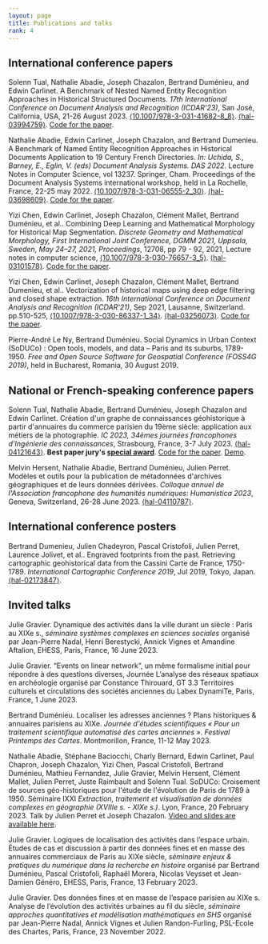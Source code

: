 ```yaml
---
layout: page
title: Publications and talks
rank: 4
---
```


## International conference papers

Solenn Tual, Nathalie Abadie, Joseph Chazalon, Bertrand Duménieu, and Edwin Carlinet. A Benchmark of Nested Named Entity Recognition Approaches in Historical Structured Documents. *17th International Conference on Document Analysis and Recognition (ICDAR’23)*, San José, California, USA, 21-26 August 2023. [⟨10.1007/978-3-031-41682-8_8⟩](https://doi.org/10.1007/978-3-031-41682-8_8). [⟨hal-03994759⟩](https://hal.science/hal-03994759). [Code for the paper](https://doi.org/10.5281/zenodo.7997437).

Nathalie Abadie, Edwin Carlinet, Joseph Chazalon, and Bertrand Dumenieu. A Benchmark of Named Entity Recognition Approaches in Historical Documents Application to 19 Century French Directories. *In: Uchida, S., Barney, E., Eglin, V. (eds) Document Analysis Systems. DAS 2022*. Lecture Notes in Computer Science, vol 13237. Springer, Cham. Proceedings of the Document Analysis Systems international workshop, held in La Rochelle, France, 22-25 may 2022. [⟨10.1007/978-3-031-06555-2_30⟩](https://doi.org/10.1007/978-3-031-06555-2_30). [⟨hal-03698609⟩](https://hal.science/hal-03698609).
[Code for the paper]( https://github.com/soduco/paper-ner-bench-das22.).

Yizi Chen, Edwin Carlinet, Joseph Chazalon, Clément Mallet, Bertrand Duménieu, et al.. Combining Deep Learning and Mathematical Morphology for Historical Map Segmentation. *Discrete Geometry and Mathematical Morphology, First International Joint Conference, DGMM 2021, Uppsala, Sweden, May 24–27, 2021, Proceedings*, 12708, pp 79 - 92, 2021, Lecture notes in computer science, [⟨10.1007/978-3-030-76657-3_5⟩](https://dx.doi.org/10.1007/978-3-030-76657-3_5). [⟨hal-03101578⟩](https://hal.archives-ouvertes.fr/hal-03101578).
[Code for the paper](https://github.com/soduco/paper-dgmm2021).

Yizi Chen, Edwin Carlinet, Joseph Chazalon, Clément Mallet, Bertrand Dumenieu, et al.. Vectorization of historical maps using deep edge filtering and closed shape extraction. *16th International Conference on Document Analysis and Recognition (ICDAR'21)*, Sep 2021, Lausanne, Switzerland. pp.510-525, [⟨10.1007/978-3-030-86337-1_34⟩](https://dx.doi.org/10.1007/978-3-030-86337-1_34). [⟨hal-03256073⟩](https://hal.archives-ouvertes.fr/hal-03256073).
[Code for the paper](https://github.com/soduco/ICDAR-2021-Vectorization).

Pierre-André Le Ny, Bertrand Duménieu. Social Dynamics in Urban Context (SoDUCo) : Open tools, models, and data – Paris and its suburbs, 1789-1950. *Free and Open Source Software for Geospatial Conference (FOSS4G 2019)*, held in Bucharest, Romania, 30 August 2019. 

## National or French-speaking conference papers

Solenn Tual, Nathalie Abadie, Bertrand Duménieu, Joseph Chazalon and Edwin Carlinet. Création d'un graphe de connaissances géohistorique à partir d'annuaires du commerce parisien du 19ème siècle: application aux métiers de la photographie. *IC 2023, 34èmes journées francophones d'Ingénierie des connaissances*, Strasbourg, France, 3-7 July 2023. [⟨hal-04121643⟩](https://hal.science/hal-04121643/). **Best paper jury's [special award](https://pfia23.icube.unistra.fr/conferences/ic/index.html%3Fp=prix.html)**.
[Code for the paper](https://github.com/soduco/ic_2023_photographes_parisiens).
[Demo](https://soduco.github.io/ic_2023_photographes_parisiens/).

Melvin Hersent, Nathalie Abadie, Bertrand Duménieu, Julien Perret. Modèles et outils pour la publication de métadonnées d'archives géographiques et de leurs données dérivées. *Colloque annuel de l'Association francophone des humanités numériques: Humanistica 2023*, Geneva, Switzerland, 26-28 June 2023. [⟨hal-04110787⟩](https://hal.science/hal-04110787/).

## International conference posters

Bertrand Dumenieu, Julien Chadeyron, Pascal Cristofoli, Julien Perret, Laurence Jolivet, et al.. Engraved footprints from the past. Retrieving cartographic geohistorical data from the Cassini Carte de France, 1750-1789. *International Cartographic Conference 2019*, Jul 2019, Tokyo, Japan. [⟨hal-02173847⟩](https://hal.archives-ouvertes.fr/hal-02173847).

## Invited talks

Julie Gravier. Dynamique des activités dans la ville durant un siècle : Paris au XIXe s., *séminaire systèmes complexes en sciences sociales* organisé par Jean-Pierre Nadal, Henri Berestycki, Annick Vignes et Amandine Aftalion, EHESS, Paris, France, 16 June 2023.

Julie Gravier. “Events on linear network”, un même formalisme initial pour répondre à des questions diverses, Journée L’analyse des réseaux spatiaux en archéologie organisé par Constance Thirouard, GT 3.3 Territoires culturels et circulations des sociétés anciennes du Labex DynamiTe, Paris, France, 1 June 2023.

Bertrand Duménieu. Localiser les adresses anciennes ? Plans historiques & annuaires parisiens au XIXe. *Journée d'études scientifiques « Pour un traitement scientifique automatisé des cartes anciennes ». Festival Printemps des Cartes*. Montmorillon, France, 11-12 May 2023.

Nathalie Abadie, Stéphane Baciocchi, Charly Bernard, Edwin Carlinet, Paul Chapron, Joseph Chazalon, Yizi Chen, Pascal Cristofoli, Bertrand Duménieu, Mathieu Fernandez, Julie Gravier, Melvin Hersent, Clément Mallet, Julien Perret, Juste Raimbault and Solenn Tual. SoDUCo: Croisement de sources géo-historiques pour l'étude de l'évolution de Paris de 1789 à 1950. Séminaire IXXI *Extraction, traitement et visualisation de données complexes en géographie (XVIIIe s. - XIXe s.)*. Lyon, France, 20 February 2023. Talk by Julien Perret et Joseph Chazalon. [Video and slides are available here](https://gitlab.liris.cnrs.fr/geode/seminaires-ixxi/-/tree/master/s%C3%A9minaires/session11_fev23).

Julie Gravier. Logiques de localisation des activités dans l’espace urbain. Études de cas et discussion à partir des données fines et en masse des annuaires commerciaux de Paris au XIXe siècle, *séminaire enjeux & pratiques du numérique dans la recherche en histoire* organisé par Bertrand Duménieu, Pascal Cristofoli, Raphaël Morera, Nicolas Veysset et Jean-Damien Généro, EHESS, Paris, France, 13 February 2023.

Julie Gravier. Des données fines et en masse de l’espace parisien au XIXe s. Analyse de l’évolution des activités urbaines au fil du siècle, *séminaire approches quantitatives et modélisation mathématiques en SHS* organisé par Jean-Pierre Nadal, Annick Vignes et Julien Randon-Furling, PSL-Ecole des Chartes, Paris, France, 23 November 2022.
